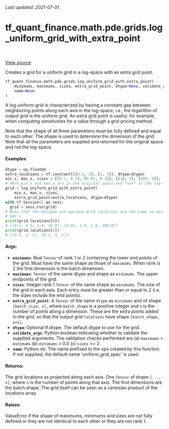 <!--
This file is generated by a tool. Do not edit directly.
For open-source contributions the docs will be updated automatically.
-->

*Last updated: 2021-07-01.*

<div itemscope itemtype="http://developers.google.com/ReferenceObject">
<meta itemprop="name" content="tf_quant_finance.math.pde.grids.log_uniform_grid_with_extra_point" />
<meta itemprop="path" content="Stable" />
</div>

# tf_quant_finance.math.pde.grids.log_uniform_grid_with_extra_point

<!-- Insert buttons and diff -->

<table class="tfo-notebook-buttons tfo-api" align="left">
</table>

<a target="_blank" href="https://github.com/google/tf-quant-finance/blob/master/tf_quant_finance/math/pde/grids.py">View source</a>



Creates a grid for a uniform grid in a log-space with an extra grid point.

```python
tf_quant_finance.math.pde.grids.log_uniform_grid_with_extra_point(
    minimums, maximums, sizes, extra_grid_point, dtype=None, validate_args=False,
    name=None
)
```



<!-- Placeholder for "Used in" -->

A log-uniform grid is characterized by having a constant gap between
neighboring points along each axis in the log-space, i.e., the logarithm of
output grid is the uniform grid.  An extra grid point is useful, for example,
when computing sensitivities for a value through a grid pricing method.

Note that the shape of all three parameters must be fully defined and equal
to each other. The shape is used to determine the dimension of the grid.
Note that all the parameters are supplied and returned for the original space
and not the log-space.

#### Examples

```python
dtype = np.float64
extra_locations = tf.constant([[0.5, 2], [2, 3]], dtype=dtype)
min_x, max_x, sizes = [[0.1, 0.1], [0.01, 0.1]], [[10, 5], [100, 5]], [3, 2]
# Here min_x and max_x are in the original space and *not* in the log-space.
grid = log_uniform_grid_with_extra_point(
    min_x, max_x, sizes,
    extra_grid_point=extra_locations, dtype=dtype)
with tf.Session() as sess:
  grid = sess.run(grid)
# Note that the minimum and maximum grid locations are the same as min_x and
# max_x.
print(grid.locations[0])
# [[0.1, 0.5, 1.0, 10.0], [0.01, 1.0, 2.0, 100.0]]
print(grid.locations[1])
# [[0.1, 2, 5], [0.1, 3, 5]]
```

#### Args:


* <b>`minimums`</b>: Real `Tensor` of rank 1 or 2 containing the lower end points of
  the grid. Must have the same shape as those of `maximums`. When rank is 2
  the first dimension is the batch dimension.
* <b>`maximums`</b>: `Tensor` of the same dtype and shape as `minimums`. The upper
  endpoints of the grid.
* <b>`sizes`</b>: Integer rank 1 `Tensor` of the same shape as `minimums`. The size of
  the grid in each axis. Each entry must be greater than or equal to 2 (i.e.
  the sizes include the end points).
* <b>`extra_grid_point`</b>: A `Tensor` of the same `dtype` as `minimums` and of shape
  `[batch_size, n]`, where `batch_shape` is a positive integer and `n` is
  the number of points along a dimension. These are the extra points added
  to the grid, so that the output grid `locations` have shape `[batch_shape,
  n+1]`.
* <b>`dtype`</b>: Optional tf.dtype. The default dtype to use for the grid.
* <b>`validate_args`</b>: Python boolean indicating whether to validate the supplied
  arguments. The validation checks performed are (a) `maximums` > `minimums`
  (b) `minimums` > 0.0 (c) `sizes` >= 2.
* <b>`name`</b>: Python str. The name prefixed to the ops created by this function. If
  not supplied, the default name 'uniform_grid_spec' is used.


#### Returns:

The grid locations as projected along each axis. One `Tensor` of shape
`[..., n]`, where `n` is the number of points along that axis. The first
dimensions are the batch shape. The grid itself can be seen as a cartesian
product of the locations array.



#### Raises:

ValueError if the shape of maximums, minimums and sizes are not fully
defined or they are not identical to each other or they are not rank 1.
